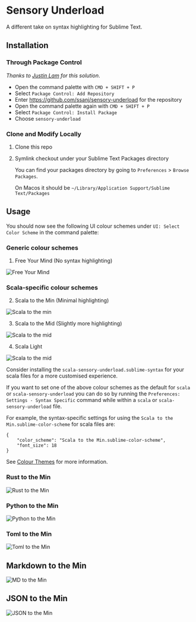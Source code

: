 # Sensory Underload

A different take on syntax highlighting for Sublime Text.

## Installation

### Through Package Control

_Thanks to [Justin Lam](https://github.com/ninth-dev) for this solution_.

- Open the command palette with `CMD + SHIFT + P`
- Select `Package Control: Add Repository`
- Enter https://github.com/ssanj/sensory-underload for the repository
- Open the command palette again with `CMD + SHIFT + P`
- Select `Package Control: Install Package`
- Choose `sensory-underload`

### Clone and Modify Locally

1. Clone this repo
1. Symlink checkout under your Sublime Text Packages directory

    You can find your packages directory by going to `Preferences` > `Browse Packages`.

    On Macos it should be `~/Library/Application Support/Sublime Text/Packages`


## Usage

You should now see the following UI colour schemes under `UI: Select Color Scheme` in the command palette:

### Generic colour schemes

1. Free Your Mind (No syntax highlighting)

![Free Your Mind](images/free-your-mind/free-your-mind-small.png)

### Scala-specific colour schemes

2. Scala to the Min (Minimal highlighting)

![Scala to the min](images/syntax/scala-to-the-min/scala-to-the-min-small.png)

3. Scala to the Mid (Slightly more highlighting)

![Scala to the mid](images/syntax/scala-to-the-mid/scala-to-the-mid-small.png)

4. Scala Light

![Scala to the mid](images/syntax/scala-light/scala-light-small.png)

Consider installing the `scala-sensory-underload.sublime-syntax` for your scala files for a more customised experience.

If you want to set one of the above colour schemes as the default for `scala` or `scala-sensory-underload` you can do
so by running the `Preferences: Settings - Syntax Specific` command while within a `scala` or `scala-sensory-underload`
file.

For example, the syntax-specific settings for using the `Scala to the Min.sublime-color-scheme` for scala files are:

```
{
    "color_scheme": "Scala to the Min.sublime-color-scheme",
    "font_size": 18
}
```

See [Colour Themes](docs/colour-schemes.md) for more information.

### Rust to the Min

![Rust to the Min](images/syntax/rust-to-the-min/rust-to-the-min-small.png)

### Python to the Min

![Python to the Min](images/syntax/python-to-the-min/python-to-the-min-small.png)

### Toml to the Min

![Toml to the Min](images/syntax/toml-to-the-min/toml-to-the-min-small.png)

## Markdown to the Min

![MD to the Min](images/syntax/md-to-the-min/md-to-the-min.png)

## JSON to the Min

![JSON to the Min](images/syntax/json-to-the-min/json-to-the-min.png)
